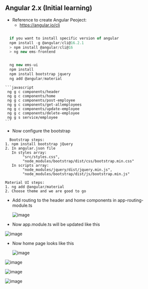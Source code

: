 ## Angular 2.x  (Initial learning) 

* Reference to create Angular Peoject:
  * https://angular.io/cli

    
```javascript

  if you want to install specific version of angular 
  npm install -g @angular/cli@16.2.1
  > npm install @angular/cli@16
  > ng new ems-frontend


  ng new ems-ui
  npm install
  npm install bootstrap jquery
  ng add @angular/material

```



    ```javascript
     ng g c components/header
     ng g c components/home
     ng g c components/post-employee
     ng g c components/get-allemployees
     ng g c components/update-employee
     ng g c components/delete-employee
     ng g s service/employee
    ```
* Now configure the bootstrap
  
```text
  Bootstrap steps:
1. npm install bootstrap jQuery
2. In angular.json file
   In styles array: 
        "src/styles.css",
        "node_modules/bootstrap/dist/css/bootstrap.min.css"
   In scripts array:
        "node_modules/jquery/dist/jquery.min.js",
        "node_modules/bootstrap/dist/js/bootstrap.min.js"

Material UI steps:
1. ng add @angular/material
2. Choose theme and we are good to go
```    

* Add routing to the header and home components in app-routing-module.ts

  ![image](https://github.com/veerrajukakarla434/2025-Front-End-Technology-Stack-Pilot-Project/assets/40323661/e3cb1abe-1bf5-479b-a2a9-15ac688c7402)

* Now app.module.ts will be updated like this

![image](https://github.com/veerrajukakarla434/2025-Front-End-Technology-Stack-Pilot-Project/assets/40323661/cfd2a909-885c-4b31-8556-5a307b76f51e)

* Now home page looks like this

  ![image](https://github.com/veerrajukakarla434/2025-Front-End-Technology-Stack-Pilot-Project/assets/40323661/8b0e0558-a9fd-41fd-9417-acb303aba969)


![image](https://github.com/veerrajukakarla434/2025-Front-End-Technology-Stack-Pilot-Project/assets/40323661/f2fc8fd4-1f6a-4e61-9eea-aadc1756d832)


![image](https://github.com/veerrajukakarla434/2025-Front-End-Technology-Stack-Pilot-Project/assets/40323661/87d1af7f-093d-42df-9954-978b2a1112cd)


![image](https://github.com/veerrajukakarla434/2025-Front-End-Technology-Stack-Pilot-Project/assets/40323661/b0f3c503-9d4b-4220-b892-42e6977d164b)




